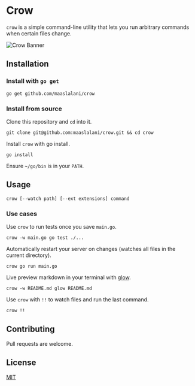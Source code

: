 # Crow
`crow` is a simple command-line utility that lets you run arbitrary commands when certain files change.

![Crow Banner](../assets/banner.png)

## Installation
### Install with `go get`
```
go get github.com/maaslalani/crow
```

### Install from source

Clone this repository and `cd` into it.
```
git clone git@github.com:maaslalani/crow.git && cd crow
```

Install `crow` with go install.
```
go install
```

Ensure `~/go/bin` is in your `PATH`.

## Usage
```
crow [--watch path] [--ext extensions] command
```

### Use cases

Use `crow` to run tests once you save `main.go`.
```
crow -w main.go go test ./...
```

Automatically restart your server on changes (watches all files in the current directory).
```
crow go run main.go
```

Live preview markdown in your terminal with [glow](https://github.com/charmbracelet/glow).
```
crow -w README.md glow README.md
```

Use `crow` with `!!` to watch files and run the last command.
```bash
crow !!
```

## Contributing
Pull requests are welcome.

## License
[MIT](https://choosealicense.com/licenses/mit/)
